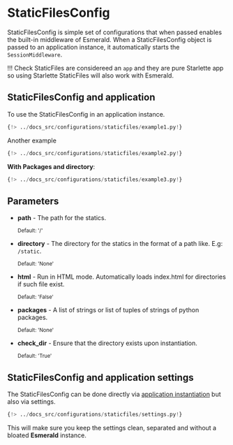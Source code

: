 # StaticFilesConfig

StaticFilesConfig is simple set of configurations that when passed enables the built-in middleware of Esmerald.
When a StaticFilesConfig object is passed to an application instance, it automatically starts the `SessionMiddleware`.

!!! Check
    StaticFiles are considereed an `app` and they are pure Starlette app so using Starlette StaticFiles
    will also work with Esmerald.

## StaticFilesConfig and application

To use the StaticFilesConfig in an application instance.

```python hl_lines="4 7"
{!> ../docs_src/configurations/staticfiles/example1.py!}
```

Another example

```python hl_lines="4 7"
{!> ../docs_src/configurations/staticfiles/example2.py!}
```

**With Packages and directory**:

```python hl_lines="4 7"
{!> ../docs_src/configurations/staticfiles/example3.py!}
```

## Parameters

* **path** - The path for the statics.

    <sup>Default: '/'</sup>

* **directory** - The directory for the statics in the format of a path like. E.g: `/static`.

    <sup>Default: 'None'</sup>

* **html** - Run in HTML mode. Automatically loads index.html for directories if such file exist.

    <sup>Default: 'False'</sup>

* **packages** - A list of strings or list of tuples of strings of python packages.

    <sup>Default: 'None'</sup>

* **check_dir** - Ensure that the directory exists upon instantiation.

    <sup>Default: 'True'</sup>

## StaticFilesConfig and application settings

The StaticFilesConfig can be done directly via [application instantiation](#staticfilesconfig-and-application)
but also via settings.

```python
{!> ../docs_src/configurations/staticfiles/settings.py!}
```

This will make sure you keep the settings clean, separated and without a bloated **Esmerald** instance.
